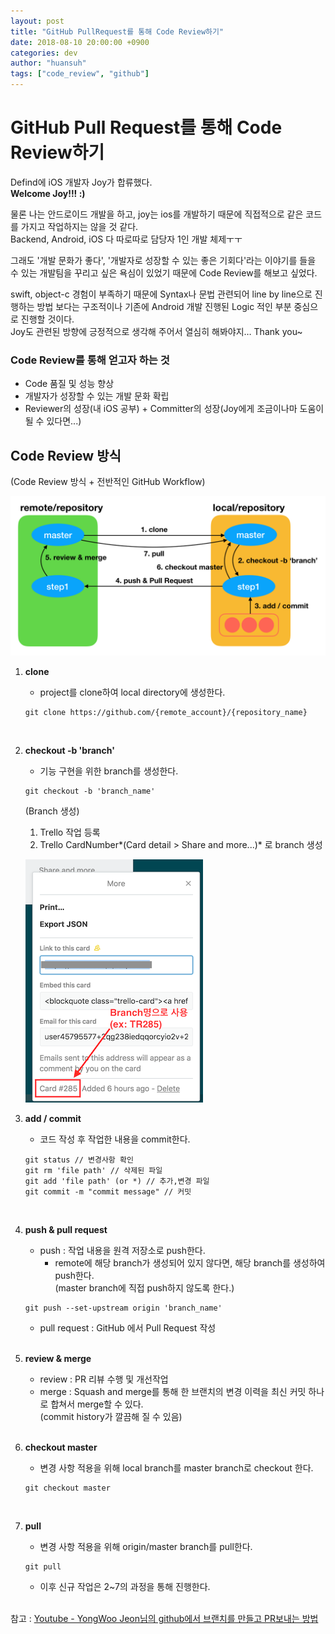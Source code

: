 ```yaml
---
layout: post 
title: "GitHub PullRequest를 통해 Code Review하기" 
date: 2018-08-10 20:00:00 +0900
categories: dev
author: "huansuh"
tags: ["code_review", "github"]
---
```




# GitHub Pull Request를 통해 Code Review하기



Defind에 iOS 개발자 Joy가 합류했다.<br>**Welcome Joy!!! :)**



물론 나는 안드로이드 개발을 하고, joy는 ios를 개발하기 때문에 직접적으로 같은 코드를 가지고 작업하지는 않을 것 같다.<br>Backend, Android, iOS 다 따로따로 담당자 1인 개발 체제ㅜㅜ



그래도 '개발 문화가 좋다', '개발자로 성장할 수 있는 좋은 기회다'라는 이야기를 들을 수 있는 
개발팀을 꾸리고 싶은 욕심이 있었기 때문에 Code Review를 해보고 싶었다.



swift, object-c 경험이 부족하기 때문에 Syntax나 문법 관련되어 line by line으로 진행하는 방법 보다는
구조적이나 기존에 Android 개발 진행된 Logic 적인 부분 중심으로 진행할 것이다.<br>Joy도 관련된 방향에 긍정적으로 생각해 주어서 열심히 해봐야지… Thank you~



### Code Review를 통해 얻고자 하는 것

* Code 품질 및 성능 향상
* 개발자가 성장할 수 있는 개발 문화 확립
* Reviewer의 성장(내 iOS 공부) + Committer의 성장(Joy에게 조금이나마 도움이 될 수 있다면...)



## Code Review 방식

(Code Review 방식 + 전반적인 GitHub Workflow)

![github_workflow](/files/github_workflow.png)



1. **clone**

   - project를 clone하여 local directory에 생성한다.

   ```
   git clone https://github.com/{remote_account}/{repository_name}
   ```

   <br>

2. **checkout -b 'branch'**

   * 기능 구현을 위한 branch를 생성한다.

   ```
   git checkout -b 'branch_name'
   ```

   (Branch 생성)

   1. Trello 작업 등록
   2. Trello CardNumber*(Card detail > Share and more...)* 로 branch 생성

   ![trello_cardnumber](/files/trello_cardnumber.png)

   

   

3. **add / commit**

   - 코드 작성 후 작업한 내용을 commit한다.

   ```
   git status // 변경사항 확인
   git rm 'file path' // 삭제된 파일
   git add 'file path' (or *) // 추가,변경 파일
   git commit -m "commit message" // 커밋
   ```

   <br>

4. **push & pull request**

   - push : 작업 내용을 원격 저장소로 push한다.
     - remote에 해당 branch가 생성되어 있지 않다면, 해당 branch를 생성하여 push한다. <br>(master branch에 직접 push하지 않도록 한다.)

   ```
   git push --set-upstream origin 'branch_name'
   ```

   - pull request : GitHub 에서 Pull Request 작성

   <br>

5. **review & merge**

   * review : PR 리뷰 수행 및 개선작업
   * merge : Squash and merge를 통해 한 브랜치의 변경 이력을 최신 커밋 하나로 합쳐서 merge할 수 있다.<br>(commit history가 깔끔해 질 수 있음)

   <br>

6. **checkout master**

   * 변경 사항 적용을 위해 local branch를 master branch로 checkout 한다.

   ```
   git checkout master
   ```

   <br>

7. **pull**

   * 변경 사항 적용을 위해 origin/master branch를 pull한다.

   ```
   git pull
   ```

   

   * 이후 신규 작업은 2~7의 과정을 통해 진행한다.





<br>참고 : [Youtube - YongWoo Jeon님의 github에서 브랜치를 만들고 PR보내는 방법](https://youtu.be/_giqGNzR1Nc)